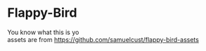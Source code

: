 # Flappy-Bird
You know what this is yo </br>
assets are from https://github.com/samuelcust/flappy-bird-assets
